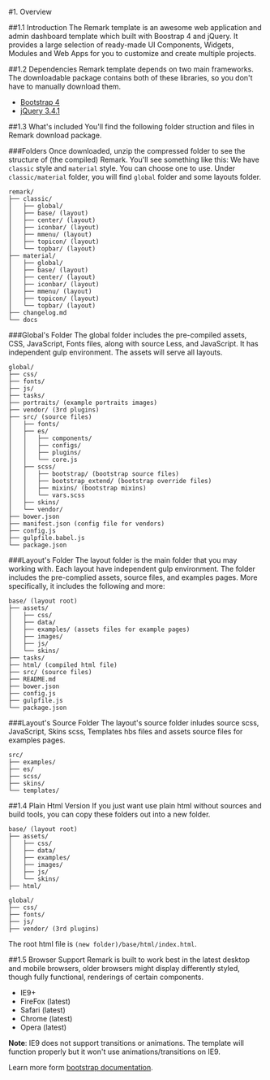 #1. Overview

##1.1 Introduction
The Remark template is an awesome web application and admin dashboard template which built with Boostrap 4 and jQuery. It provides a large selection of ready-made UI Components, Widgets, Modules and Web Apps for you to customize and create multiple projects.

##1.2 Dependencies
Remark template depends on two main frameworks. The downloadable package contains both of these libraries, so you don't have to manually download them.

* [Bootstrap 4](getbootstrap.com)
* [jQuery 3.4.1](http://jquery.com/)

##1.3 What's included
You'll find the following folder struction and files in Remark download package.

###Folders
Once downloaded, unzip the compressed folder to see the structure of (the compiled) Remark. You'll see something like this:
We have ```classic``` style and ```material``` style. You can choose one to use. Under ```classic/material``` folder, you will find ```global``` folder and some layouts folder.

    remark/
    ├── classic/
    │   ├── global/
    │   ├── base/ (layout)
    │   ├── center/ (layout)
    │   ├── iconbar/ (layout)
    │   ├── mmenu/ (layout)
    │   ├── topicon/ (layout)
    │   └── topbar/ (layout)
    ├── material/
    │   ├── global/
    │   ├── base/ (layout)
    │   ├── center/ (layout)
    │   ├── iconbar/ (layout)
    │   ├── mmenu/ (layout)
    │   ├── topicon/ (layout)
    │   └── topbar/ (layout)
    ├── changelog.md
    └── docs

###Global's Folder
The global folder includes the pre-compiled assets, CSS, JavaScript, Fonts files, along with source Less, and JavaScript. It has independent gulp environment. The assets will serve all layouts.

    global/
    ├── css/
    ├── fonts/
    ├── js/
    ├── tasks/
    ├── portraits/ (example portraits images)
    ├── vendor/ (3rd plugins)
    ├── src/ (source files)
    │   ├── fonts/
    │   ├── es/
    │   │   ├── components/
    │   │   ├── configs/
    │   │   ├── plugins/
    │   │   └── core.js
    │   ├── scss/
    │   │   ├── bootstrap/ (bootstrap source files)
    │   │   ├── bootstrap_extend/ (bootstrap override files)
    │   │   ├── mixins/ (bootstrap mixins)
    │   │   └── vars.scss
    │   ├── skins/
    │   └── vendor/
    ├── bower.json
    ├── manifest.json (config file for vendors)
    ├── config.js
    ├── gulpfile.babel.js
    └── package.json

###Layout's Folder
The layout folder is the main folder that you may working with. Each layout have independent gulp environment. The folder includes the pre-complied assets, source files, and examples pages. More specifically, it includes the following and more:

    base/ (layout root)
    ├── assets/
    │   ├── css/
    │   ├── data/
    │   ├── examples/ (assets files for example pages)
    │   ├── images/
    │   ├── js/
    │   └── skins/
    ├── tasks/
    ├── html/ (compiled html file)
    ├── src/ (source files)
    ├── README.md
    ├── bower.json
    ├── config.js
    ├── gulpfile.js
    └── package.json

###Layout's Source Folder
The layout's source folder inludes source scss, JavaScript, Skins scss, Templates hbs files and assets source files for examples pages.

    src/
    ├── examples/
    ├── es/
    ├── scss/
    ├── skins/
    └── templates/

##1.4 Plain Html Version
If you just want use plain html without sources and build tools, you can copy these folders out into a new folder.

    base/ (layout root)
    ├── assets/
    │   ├── css/
    │   ├── data/
    │   ├── examples/
    │   ├── images/
    │   ├── js/
    │   └── skins/
    ├── html/

    global/
    ├── css/
    ├── fonts/
    ├── js/
    ├── vendor/ (3rd plugins)

The root html file is `(new folder)/base/html/index.html`.

##1.5 Browser Support
Remark is built to work best in the latest desktop and mobile browsers, older browsers might display differently styled, though fully functional, renderings of certain components.

* IE9+
* FireFox (latest)
* Safari (latest)
* Chrome (latest)
* Opera (latest)

**Note**: IE9 does not support transitions or animations. The template will function properly but it won't use animations/transitions on IE9.

Learn more form [bootstrap documentation](http://getbootstrap.com/getting-started/#support).

